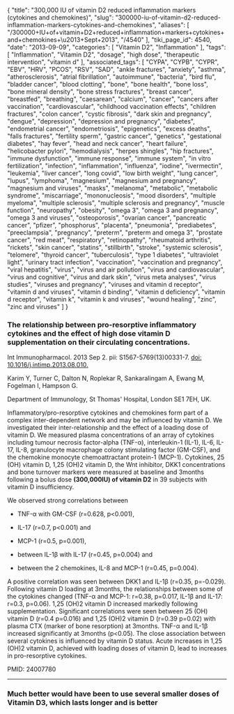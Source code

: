 {
    "title": "300,000 IU of vitamin D2 reduced inflammation markers (cytokines and chemokines)",
    "slug": "300000-iu-of-vitamin-d2-reduced-inflammation-markers-cytokines-and-chemokines",
    "aliases": [
        "/300000+IU+of+vitamin+D2+reduced+inflammation+markers+cytokines+and+chemokines+\u2013+Sept+2013",
        "/4540"
    ],
    "tiki_page_id": 4540,
    "date": "2013-09-09",
    "categories": [
        "Vitamin D2",
        "Inflammation"
    ],
    "tags": [
        "Inflammation",
        "Vitamin D2",
        "dosage",
        "high dose",
        "therapeutic intervention",
        "vitamin d"
    ],
    "associated_tags": [
        "CYPA",
        "CYPB",
        "CYPR",
        "EBV",
        "HRV",
        "PCOS",
        "RSV",
        "SAD",
        "ankle fractures",
        "anxiety",
        "asthma",
        "atherosclerosis",
        "atrial fibrillation",
        "autoimmune",
        "bacteria",
        "bird flu",
        "bladder cancer",
        "blood clotting",
        "bone",
        "bone health",
        "bone loss",
        "bone mineral density",
        "bone stress fractures",
        "breast cancer",
        "breastfed",
        "breathing",
        "caesarean",
        "calcium",
        "cancer",
        "cancers after vaccination",
        "cardiovascular",
        "childhood vaccination effects",
        "children fractures",
        "colon cancer",
        "cystic fibrosis",
        "dark skin and pregnancy",
        "dengue",
        "depression",
        "depression and pregnancy",
        "diabetes",
        "endometrial cancer",
        "endometriosis",
        "epigenetics",
        "excess deaths",
        "falls fractures",
        "fertility sperm",
        "gastric cancer",
        "genetics",
        "gestational diabetes",
        "hay fever",
        "head and neck cancer",
        "heart failure",
        "helicobacter pylori",
        "hemodialysis",
        "herpes shingles",
        "hip fractures",
        "immune dysfunction",
        "immune response",
        "immune system",
        "in vitro fertilization",
        "infection",
        "inflammation",
        "influenza",
        "iodine",
        "ivermectin",
        "leukemia",
        "liver cancer",
        "long covid",
        "low birth weight",
        "lung cancer",
        "lupus",
        "lymphoma",
        "magnesium",
        "magnesium and pregnancy",
        "magnesium and viruses",
        "masks",
        "melanoma",
        "metabolic",
        "metabolic syndrome",
        "miscarriage",
        "mononucleosis",
        "mood disorders",
        "multiple myeloma",
        "multiple sclerosis",
        "multiple sclerosis and pregnancy",
        "muscle function",
        "neuropathy",
        "obesity",
        "omega 3",
        "omega 3 and pregnancy",
        "omega 3 and viruses",
        "osteoporosis",
        "ovarian cancer",
        "pancreatic cancer",
        "pfizer",
        "phosphorus",
        "placenta",
        "pneumonia",
        "prediabetes",
        "preeclampsia",
        "pregnancy",
        "preterm",
        "preterm and omega 3",
        "prostate cancer",
        "red meat",
        "respiratory",
        "retinopathy",
        "rheumatoid arthritis",
        "rickets",
        "skin cancer",
        "statins",
        "stillbirth",
        "stroke",
        "systemic sclerosis",
        "telomere",
        "thyroid cancer",
        "tuberculosis",
        "type 1 diabetes",
        "ultraviolet light",
        "urinary tract infection",
        "vaccination",
        "vaccination and pregnancy",
        "viral hepatitis",
        "virus",
        "virus and air pollution",
        "virus and cardiovascular",
        "virus and cognitive",
        "virus and dark skin",
        "virus meta analyses",
        "virus studies",
        "viruses and pregnancy",
        "viruses and vitamin d receptor",
        "vitamin d and viruses",
        "vitamin d binding",
        "vitamin d deficiency",
        "vitamin d receptor",
        "vitamin k",
        "vitamin k and viruses",
        "wound healing",
        "zinc",
        "zinc and viruses"
    ]
}


### The relationship between pro-resorptive inflammatory cytokines and the effect of high dose vitamin D supplementation on their circulating concentrations.

Int Immunopharmacol. 2013 Sep 2. pii: S1567-5769(13)00331-7. [doi: 10.1016/j.intimp.2013.08.010.](https://doi.org/10.1016/j.intimp.2013.08.010.) 

Karim Y, Turner C, Dalton N, Roplekar R, Sankaralingam A, Ewang M, Fogelman I, Hampson G.

Department of Immunology, St Thomas' Hospital, London SE1 7EH, UK.

Inflammatory/pro-resorptive cytokines and chemokines form part of a complex inter-dependent network and may be influenced by vitamin D. We investigated their inter-relationship and the effect of a loading dose of vitamin D. We measured plasma concentrations of an array of cytokines including tumour necrosis factor-alpha (TNF-α), interleukin-1 (IL-1), IL-6, IL-17, IL-8, granulocyte macrophage colony stimulating factor (GM-CSF), and the chemokine monocyte chemoattractant protein-1 (MCP-1). Cytokines, 25 (OH) vitamin D, 1,25 (OH)2 vitamin D, the Wnt inhibitor, DKK1 concentrations and bone turnover markers were measured at baseline and 3months following a bolus dose  **(300,000IU) of vitamin D2**  in 39 subjects with vitamin D insufficiency. 

We observed strong correlations between 

* TNF-α with GM-CSF (r=0.628, p<0.001), 

* IL-17 (r=0.7, p<0.001) and 

* MCP-1 (r=0.5, p=0.001), 

* between IL-1β with IL-17 (r=0.45, p=0.004) and 

* between the 2 chemokines, IL-8 and MCP-1 (r=0.45, p=0.004). 

A positive correlation was seen between DKK1 and IL-1β (r=0.35, p=-0.029). Following vitamin D loading at 3months, the relationships between some of the cytokines changed (TNF-α and MCP-1: r=0.38, p=0.017, IL-1β and IL-17: r=0.3, p=0.06). 1,25 (OH)2 vitamin D increased markedly following supplementation. Significant correlations were seen between 25 (OH) vitamin D (r=0.4 p=0.016) and 1,25 (OH)2 vitamin D (r=0.39 p=0.02) with plasma CTX (marker of bone resorption) at 3months. TNF-α and IL-1β increased significantly at 3months (p<0.05). The close association between several cytokines is influenced by vitamin D status. Acute increases in 1,25 (OH)2 vitamin D, achieved with loading doses of vitamin D, lead to increases in pro-resorptive cytokines.

PMID:     24007780

---

### Much better would have been to use several smaller doses of Vitamin D3, which lasts longer and is better